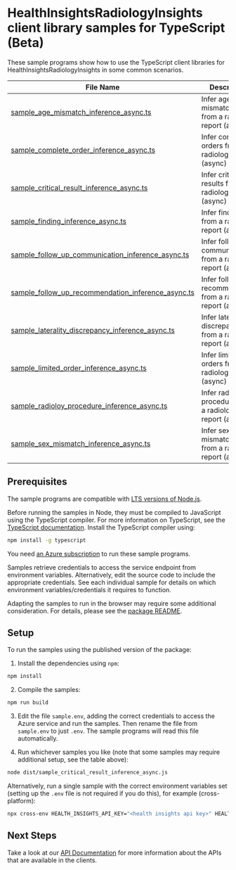 # HealthInsightsRadiologyInsights client library samples for TypeScript (Beta)

These sample programs show how to use the TypeScript client libraries for HealthInsightsRadiologyInsights in some common scenarios.

| **File Name**                                                                                       | **Description**           |
| --------------------------------------------------------------------------------------------------- | ------------------------- |
| [sample_age_mismatch_inference_async.ts][sample_age_mismatch_inference_async]                       | Infer age mismatches from a radiology report (async) |
| [sample_complete_order_inference_async.ts][sample_complete_order_inference_async]                   | Infer complete orders from a radiology report (async) |
| [sample_critical_result_inference_async.ts][sample_critical_result_inference_async]                 | Infer critical results from a radiology report (async) |
| [sample_finding_inference_async.ts][sample_finding_inference_async]                                 | Infer findings from a radiology report (async) |
| [sample_follow_up_communication_inference_async.ts][sample_follow_up_communication_inference_async] | Infer follow up communications  from a radiology report (async) |
| [sample_follow_up_recommendation_inference_async.ts][sample_follow_up_recommendation_inference_async]| Infer follow up recommendation from a radiology report (async) |
| [sample_laterality_discrepancy_inference_async.ts][sample_laterality_discrepancy_inference_async]   | Infer laterality discrepancies from a radiology report (async) |
| [sample_limited_order_inference_async.ts][sample_limited_order_inference_async]                     | Infer limited orders from a radiology report (async) |
| [sample_radioloy_procedure_inference_async.ts][sample_radioloy_procedure_inference_async]           | Infer radiology procedures from a radiology report (async) |
| [sample_sex_mismatch_inference_async.ts][sample_sex_mismatch_inference_async]                       | Infer sex mismatches from a radiology report (async) |


## Prerequisites

The sample programs are compatible with [LTS versions of Node.js](https://github.com/nodejs/release#release-schedule).

Before running the samples in Node, they must be compiled to JavaScript using the TypeScript compiler. For more information on TypeScript, see the [TypeScript documentation][typescript]. Install the TypeScript compiler using:

```bash
npm install -g typescript
```

You need [an Azure subscription][freesub] to run these sample programs.

Samples retrieve credentials to access the service endpoint from environment variables. Alternatively, edit the source code to include the appropriate credentials. See each individual sample for details on which environment variables/credentials it requires to function.

Adapting the samples to run in the browser may require some additional consideration. For details, please see the [package README][package].

## Setup

To run the samples using the published version of the package:

1. Install the dependencies using `npm`:

```bash
npm install
```

2. Compile the samples:

```bash
npm run build
```

3. Edit the file `sample.env`, adding the correct credentials to access the Azure service and run the samples. Then rename the file from `sample.env` to just `.env`. The sample programs will read this file automatically.

4. Run whichever samples you like (note that some samples may require additional setup, see the table above):

```bash
node dist/sample_critical_result_inference_async.js
```

Alternatively, run a single sample with the correct environment variables set (setting up the `.env` file is not required if you do this), for example (cross-platform):

```bash
npx cross-env HEALTH_INSIGHTS_API_KEY="<health insights api key>" HEALTH_INSIGHTS_ENDPOINT="<health insights endpoint>" node dist/sample_critical_result_inference_async.js
```

## Next Steps

Take a look at our [API Documentation][apiref] for more information about the APIs that are available in the clients.

[sample_age_mismatch_inference_async]: https://github.com/Azure/azure-sdk-for-js/tree/main/sdk/healthinsights/health-insights-radiologyinsights-rest/samples/v1/javascript/sample_age_mismatch_inference_async.ts
[sample_complete_order_inference_async]: https://github.com/Azure/azure-sdk-for-js/tree/main/sdk/healthinsights/health-insights-radiologyinsights-rest/samples/v1/javascript/sample_complete_order_inference_async.ts
[sample_critical_result_inference_async]: https://github.com/Azure/azure-sdk-for-js/tree/main/sdk/healthinsights/health-insights-radiologyinsights-rest/samples/v1/javascript/sample_critical_result_inference_async.ts
[sample_finding_inference_async]: https://github.com/Azure/azure-sdk-for-js/tree/main/sdk/healthinsights/health-insights-radiologyinsights-rest/samples/v1/javascript/sample_finding_inference_inference_async.ts
[sample_follow_up_communication_inference_async]: https://github.com/Azure/azure-sdk-for-js/tree/main/sdk/healthinsights/health-insights-radiologyinsights-rest/samples/v1/javascript/sample_follow_up_communication_inference_async.ts
[sample_follow_up_recommendation_inference_async]: https://github.com/Azure/azure-sdk-for-js/tree/main/sdk/healthinsights/health-insights-radiologyinsights-rest/samples/v1/javascript/sample_follow_up_recommendation_inference_async.ts
[sample_laterality_discrepancy_inference_async]: https://github.com/Azure/azure-sdk-for-js/tree/main/sdk/healthinsights/health-insights-radiologyinsights-rest/samples/v1/javascript/sample_laterality_discrepancy_inference_async.ts
[sample_limited_order_inference_async]: https://github.com/Azure/azure-sdk-for-js/tree/main/sdk/healthinsights/health-insights-radiologyinsights-rest/samples/v1/javascript/sample_limited_order_inference_async.ts
[sample_radioloy_procedure_inference_async]: https://github.com/Azure/azure-sdk-for-js/tree/main/sdk/healthinsights/health-insights-radiologyinsights-rest/samples/v1/javascript/sample_radiology_procedure_inference_async.ts
[sample_sex_mismatch_inference_async]: https://github.com/Azure/azure-sdk-for-js/tree/main/sdk/healthinsights/health-insights-radiologyinsights-rest/samples/v1/javascript/sample_sex_mismatch_inference_async.ts
[apiref]: https://docs.microsoft.com/javascript/api
[freesub]: https://azure.microsoft.com/free/
[package]: https://github.com/Azure/azure-sdk-for-js/tree/main/sdk/healthinsights/health-insights-clinicalmatching-rest/README.md
[typescript]: https://www.typescriptlang.org/docs/home.html
